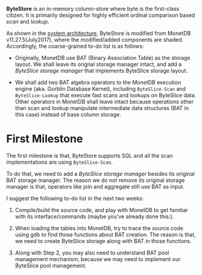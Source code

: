 **ByteStore** is an in-memory column-store where byte is the first-class citizen. 
It is primarily designed for highly efficient ordinal comparison based *scan* and *lookup*.

As shown in the [system architecture](https://github.com/cswxu/ByteStore/blob/master/system-architecture.pdf),
ByteStore is modified from MonetDB v11.27.5(July2017), where the modified/added components are shaded. 
Accordingly, the coarse-grained to-do list is as follows:

* Originally, MonetDB use BAT (Binary Association Table) as the storage layout.
We shall leave its orignal storage manager intact,  and add a *ByteSlice storage manager* that implements ByteSlice storage layout.

* We shall add two BAT algebra operators to the MonetDB execution engine (aka. Gorblin Database Kernel),
including `ByteSlice-Scan` and `ByteSlice-Lookup` that execute fast scans and lookups on ByteSlice data.
Other operators in MonetDB shall leave intact because operations other than scan and lookup manipulate
intermediate data structures (BAT in this case) instead of base column storage.

# First Milestone

The first milestone is that, ByteStore supports SQL and all the scan implementations are using `ByteSlice-Scan`.

To do that, we need to add a *ByteSlice storage manager* besides its original BAT storage manager. The  reason we do not remove its original storage manager is that, operators like join and aggregate still use BAT as input.

I suggest the following to-do list in the next two weeks:

1. Compile/build the source code, and play with MonetDB to get familiar with its interface/commands (maybe you've already done this:).

2. When loading the tables into MonetDB, try to trace the source code using gdb to find those functions about BAT creation. The reason is that, we need to create ByteSlice storage along with BAT in those functions.

3. Along with Step 2, you may also need to understand BAT pool management mechanism, because we may need to implement our ByteSlice pool management.






